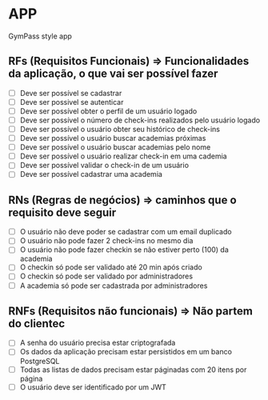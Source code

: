 # APP 

GymPass style app


## RFs (Requisitos Funcionais) => Funcionalidades da aplicação, o que vai ser possível fazer

 - [ ] Deve ser possível se cadastrar 
 - [ ] Deve ser possivel se autenticar
 - [ ] Deve ser possível obter o perfil de um usuário logado 
 - [ ] Deve ser possível o número de check-ins realizados pelo usuário logado
 - [ ] Deve ser possível o usuário obter seu histórico de check-ins 
 - [ ] Deve ser possível o usuário buscar academias próximas
 - [ ] Deve ser possível o usuário buscar academias pelo nome 
 - [ ] Deve ser possível o usuário realizar check-in em uma cademia
 - [ ] Deve ser possível validar o check-in de um usuário
 - [ ] Deve ser possível cadastrar uma academia

## RNs (Regras de negócios) => caminhos que o requisito deve seguir

 - [ ] O usuário não deve poder se cadastrar com um email duplicado
 - [ ] O usuário não pode fazer 2 check-ins no mesmo dia 
 - [ ] O usuário não pode fazer checkin se não estiver perto  (100) da academia
 - [ ] O checkin só pode ser validado até 20 min após criado
 - [ ] O checkin só pode ser validado por administradores 
 - [ ] A academia só pode ser cadastrada por administradores 

## RNFs (Requisitos não funcionais) => Não partem do clientec 

 - [ ] A senha do usuário precisa estar criptografada 
 - [ ] Os dados da aplicação precisam estar persistidos em um banco PostgreSQL 
 - [ ] Todas as listas de dados precisam estar páginadas com 20 itens por página
 - [ ] O usuário deve ser identificado por um JWT 